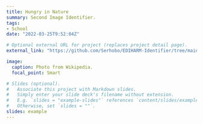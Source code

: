 ```yaml
---
title: Hungry in Nature
summary: Second Image Identifier.
tags:
- School
date: "2022-03-25T9:52:04Z"

# Optional external URL for project (replaces project detail page).
external_link: "https://github.com/Serhobo/EDIHARM-Identifier/tree/main"

image:
  caption: Photo from Wikipedia.
  focal_point: Smart

# Slides (optional).
#   Associate this project with Markdown slides.
#   Simply enter your slide deck's filename without extension.
#   E.g. `slides = "example-slides"` references `content/slides/example-slides.md`.
#   Otherwise, set `slides = ""`.
slides: example
---
```


